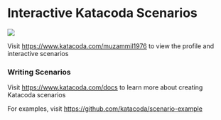 # Interactive Katacoda Scenarios

[![](http://shields.katacoda.com/katacoda/muzammil1976/count.svg)](https://www.katacoda.com/muzammil1976 "Get your profile on Katacoda.com")

Visit https://www.katacoda.com/muzammil1976 to view the profile and interactive scenarios

### Writing Scenarios
Visit https://www.katacoda.com/docs to learn more about creating Katacoda scenarios

For examples, visit https://github.com/katacoda/scenario-example
